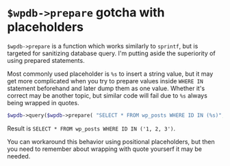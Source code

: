 # `$wpdb->prepare` gotcha with placeholders

`$wpdb->prepare` is a function which works similarly to `sprintf`, but is targeted for sanitizing database query. I'm putting aside the superiority of using prepared statements.

Most commonly used placeholder is `%s` to insert a string value, but it may get more complicated when you try to prepare values inside `WHERE IN` statement beforehand and later dump them as one value. Whether it's correct may be another topic, but similar code will fail due to `%s` always being wrapped in quotes.

```php
$wpdb->query($wpdb->prepare( "SELECT * FROM wp_posts WHERE ID IN (%s)", implode(', ', [1, 2, 3])));
```

Result is `SELECT * FROM wp_posts WHERE ID IN ('1, 2, 3')`.

You can workaround this behavior using positional placeholders, but then you need to remember about wrapping with quote yourserf it may be needed.
